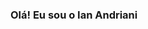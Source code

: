 ### Olá! Eu sou o Ian Andriani 

<div style="display: inline_block"><br>
  
   <link rel="stylesheet" href="https://cdn.jsdelivr.net/gh/devicons/devicon@v2.15.1/devicon.min.css">
          
